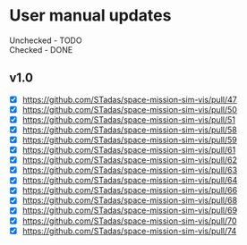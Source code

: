 # User manual updates
Unchecked - TODO<br>
Checked - DONE

## v1.0
- [x] https://github.com/STadas/space-mission-sim-vis/pull/47
- [x] https://github.com/STadas/space-mission-sim-vis/pull/50
- [x] https://github.com/STadas/space-mission-sim-vis/pull/51
- [x] https://github.com/STadas/space-mission-sim-vis/pull/58
- [x] https://github.com/STadas/space-mission-sim-vis/pull/59
- [x] https://github.com/STadas/space-mission-sim-vis/pull/61
- [x] https://github.com/STadas/space-mission-sim-vis/pull/62
- [x] https://github.com/STadas/space-mission-sim-vis/pull/63
- [x] https://github.com/STadas/space-mission-sim-vis/pull/64
- [x] https://github.com/STadas/space-mission-sim-vis/pull/66
- [x] https://github.com/STadas/space-mission-sim-vis/pull/68
- [x] https://github.com/STadas/space-mission-sim-vis/pull/69
- [x] https://github.com/STadas/space-mission-sim-vis/pull/70
- [x] https://github.com/STadas/space-mission-sim-vis/pull/74
